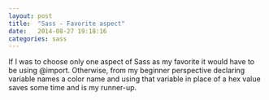 ```yaml
---
layout: post
title:  "Sass - Favorite aspect"
date:   2014-08-27 19:18:16
categories: sass
---
```


If I was to choose only one aspect of Sass as my favorite it would have to be using @import. Otherwise, from my beginner perspective declaring variable names a color name and using that variable in place of a hex value saves some time and is my runner-up.
